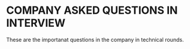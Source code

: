 <h1>COMPANY ASKED QUESTIONS IN INTERVIEW</h1>
<p>These are the importanat questions in the company in technical rounds.</p>
